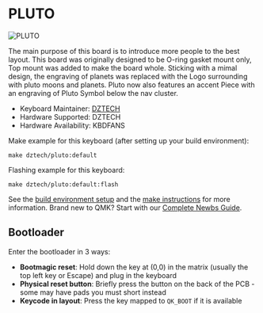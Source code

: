 # PLUTO

![PLUTO](https://i.imgur.com/BWVvKMO.jpg)

The main purpose of this board is to introduce more people to the best layout.
This board was originally designed to be O-ring gasket mount only, Top mount was added to make the board whole.
Sticking with a mimal design, the engraving of planets was replaced with the Logo surrounding with pluto moons and planets.
Pluto now also features an accent Piece with an engraving of Pluto Symbol below the nav cluster.

* Keyboard Maintainer: [DZTECH](https://github.com/moyi4681)
* Hardware Supported: DZTECH
* Hardware Availability: KBDFANS

Make example for this keyboard (after setting up your build environment):

    make dztech/pluto:default

Flashing example for this keyboard:

    make dztech/pluto:default:flash

See the [build environment setup](https://docs.qmk.fm/#/getting_started_build_tools) and the [make instructions](https://docs.qmk.fm/#/getting_started_make_guide) for more information. Brand new to QMK? Start with our [Complete Newbs Guide](https://docs.qmk.fm/#/newbs).

## Bootloader

Enter the bootloader in 3 ways:

* **Bootmagic reset**: Hold down the key at (0,0) in the matrix (usually the top left key or Escape) and plug in the keyboard
* **Physical reset button**: Briefly press the button on the back of the PCB - some may have pads you must short instead
* **Keycode in layout**: Press the key mapped to `QK_BOOT` if it is available
